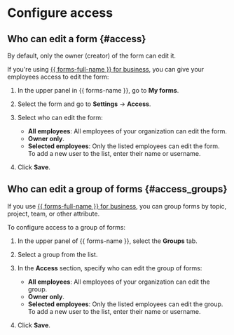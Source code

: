 # Configure access

## Who can edit a form {#access}

By default, only the owner (creator) of the form can edit it.

If you're using [{{ forms-full-name }} for business](forms-for-org.md), you can give your employees access to edit the form:


1. In the upper panel in {{ forms-name }}, go to **My forms**.

1. Select the form and go to **Settings** → **Access**.

1. Select who can edit the form:

      * **All employees**: All employees of your organization can edit the form.
   * **Owner only**.
   * **Selected employees**: Only the listed employees can edit the form. To add a new user to the list, enter their name or username. 

1. Click **Save**.

## Who can edit a group of forms {#access_groups}

If you use [{{ forms-full-name }} for business](forms-for-org.md), you can group forms by topic, project, team, or other attribute.

To configure access to a group of forms:

1. In the upper panel of {{ forms-name }}, select the **Groups** tab.

1. Select a group from the list.

1. In the **Access** section, specify who can edit the group of forms:

      * **All employees**: All employees of your organization can edit the group.
   * **Owner only**.
   * **Selected employees**: Only the listed employees can edit the group. To add a new user to the list, enter their name or username. 

1. Click **Save**.


